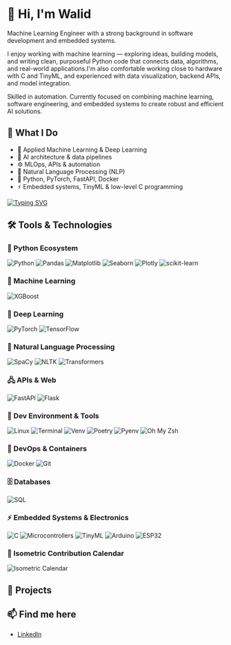# 👋 Hi, I'm Walid

Machine Learning Engineer with a strong background in software development and embedded systems.

I enjoy working with machine learning — exploring ideas, building models, and writing clean, purposeful Python code that connects data, algorithms, and real-world applications.I'm also comfortable working close to hardware with C and TinyML, and experienced with data visualization, backend APIs, and model integration.

Skilled in automation. Currently focused on combining machine learning, software engineering, and embedded systems to create robust and efficient AI solutions.

## 🚀 What I Do
- 🤖 Applied Machine Learning & Deep Learning
- 🧱 AI architecture & data pipelines
- ⚙️ MLOps, APIs & automation
- 💬 Natural Language Processing (NLP)
- 🐍 Python, PyTorch, FastAPI, Docker
- ⚡ Embedded systems, TinyML & low-level C programming

[![Typing SVG](https://readme-typing-svg.herokuapp.com?font=Fira+Code&pause=1000&color=110EF7&background=F8F8F800&width=435&lines=Machine+Learning+Engineer;Loves+Python%2C+AI+and+TinyML;Building+clean+and+clever+systems)](https://git.io/typing-svg)

## 🛠️ Tools & Technologies

### 🐍 Python Ecosystem
![Python](https://img.shields.io/badge/-Python-333?style=flat&logo=python)
![Pandas](https://img.shields.io/badge/-Pandas-333?style=flat&logo=pandas)
![Matplotlib](https://img.shields.io/badge/-Matplotlib-333?style=flat&logo=plotly)
![Seaborn](https://img.shields.io/badge/-Seaborn-333?style=flat)
![Plotly](https://img.shields.io/badge/-Plotly-333?style=flat&logo=plotly)
![scikit-learn](https://img.shields.io/badge/-Scikit--learn-333?style=flat&logo=scikitlearn)

### 🧠 Machine Learning
![XGBoost](https://img.shields.io/badge/-XGBoost-333?style=flat)

### 🧬 Deep Learning
![PyTorch](https://img.shields.io/badge/-PyTorch-333?style=flat&logo=pytorch)
![TensorFlow](https://img.shields.io/badge/-TensorFlow-333?style=flat&logo=tensorflow)

### 💬 Natural Language Processing
![SpaCy](https://img.shields.io/badge/-spaCy-333?style=flat)
![NLTK](https://img.shields.io/badge/-NLTK-333?style=flat)
![Transformers](https://img.shields.io/badge/-Transformers-333?style=flat&logo=huggingface)

### 🖧 APIs & Web
![FastAPI](https://img.shields.io/badge/-FastAPI-333?style=flat&logo=fastapi)
![Flask](https://img.shields.io/badge/-Flask-333?style=flat&logo=flask)

### 🐧 Dev Environment & Tools
![Linux](https://img.shields.io/badge/-Linux-333?style=flat&logo=linux)
![Terminal](https://img.shields.io/badge/-Terminal-333?style=flat&logo=gnometerminal)
![Venv](https://img.shields.io/badge/-VirtualEnv-333?style=flat)
![Poetry](https://img.shields.io/badge/-Poetry-333?style=flat)
![Pyenv](https://img.shields.io/badge/-Pyenv-333?style=flat)
![Oh My Zsh](https://img.shields.io/badge/-Oh_My_Zsh-333?style=flat)

### 🐳 DevOps & Containers
![Docker](https://img.shields.io/badge/-Docker-333?style=flat&logo=docker)
![Git](https://img.shields.io/badge/-Git-333?style=flat&logo=git)

### 🗄️ Databases
![SQL](https://img.shields.io/badge/-SQL-333?style=flat&logo=mysql)

### ⚡ Embedded Systems & Electronics
![C](https://img.shields.io/badge/-C-333?style=flat&logo=c)
![Microcontrollers](https://img.shields.io/badge/-Microcontrollers-333?style=flat)
![TinyML](https://img.shields.io/badge/-TinyML-333?style=flat)
![Arduino](https://img.shields.io/badge/-Arduino-333?style=flat&logo=arduino)
![ESP32](https://img.shields.io/badge/-ESP32-333?style=flat)

### 🧩 Isometric Contribution Calendar

![Isometric Calendar](./metrics.plugin.isocalendar.svg)


## 📂 Projects

## 📫 Find me here
- [LinkedIn](https://www.linkedin.com/in/walid-s-aa865119b/)
